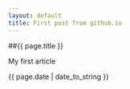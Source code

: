 ```yaml
---
layout: default
title: First post from github.io
---
```


##{{ page.title }}

My first article

{{ page.date | date_to_string }}


